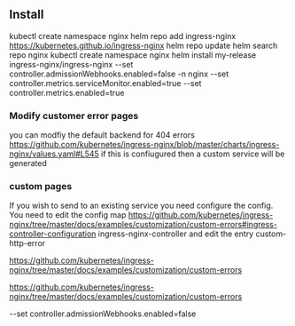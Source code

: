 ## Install 

kubectl create namespace nginx
helm repo add ingress-nginx https://kubernetes.github.io/ingress-nginx
 helm repo update
helm search repo nginx
kubectl create namespace nginx
helm install my-release ingress-nginx/ingress-nginx --set controller.admissionWebhooks.enabled=false -n nginx --set controller.metrics.serviceMonitor.enabled=true --set controller.metrics.enabled=true

### Modify customer error pages 
you can modfiy the default backend for 404 errors 
https://github.com/kubernetes/ingress-nginx/blob/master/charts/ingress-nginx/values.yaml#L545
if this is confiugured then a custom service will be generated 

### custom pages 
If you wish to send to an existing service you need configure the config. You need to edit the config map 
https://github.com/kubernetes/ingress-nginx/tree/master/docs/examples/customization/custom-errors#ingress-controller-configuration
ingress-nginx-controller and edit the entry custom-http-error


https://github.com/kubernetes/ingress-nginx/tree/master/docs/examples/customization/custom-errors

https://github.com/kubernetes/ingress-nginx/tree/master/docs/examples/customization/custom-errors

--set controller.admissionWebhooks.enabled=false